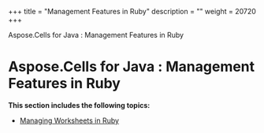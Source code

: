 +++
title = "Management Features in Ruby" 
description = "" 
weight = 20720 
+++

Aspose.Cells for Java : Management Features in Ruby  

# Aspose.Cells for Java : Management Features in Ruby


**This section includes the following topics:**

*   [Managing Worksheets in Ruby](https://docs2.aspose.com/cells/java/plugins/asposecellsjavaforruby/rubyprogrammersguide/workingwithworksheetsinruby/managementfeaturesinruby/managing+worksheets+in+ruby)

